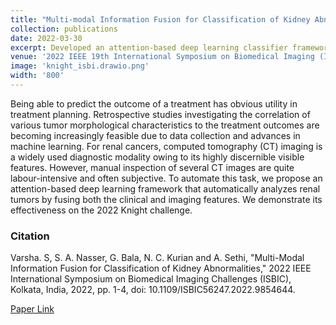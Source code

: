 ```yaml
---
title: "Multi-modal Information Fusion for Classification of Kidney Abnormalities"
collection: publications
date: 2022-03-30
excerpt: Developed an attention-based deep learning classifier framework that effectively integrates both clinical and imaging features to automate the analysis of renal tumors, leading to a significant 12.5% improvement in classification accuracy.
venue: '2022 IEEE 19th International Symposium on Biomedical Imaging (ISBI)'
image: 'knight_isbi.drawio.png'
width: '800'
---
```


Being able to predict the outcome of a treatment has obvious utility in treatment planning. Retrospective studies investigating the correlation of various tumor morphological characteristics to the treatment outcomes are becoming increasingly feasible due to data collection and advances in machine learning. For renal cancers, computed tomography (CT) imaging is a widely used diagnostic modality owing to its highly discernible visible features. However, manual inspection of several CT images are quite labour-intensive and often subjective. To automate this task, we propose an attention-based deep learning framework that automatically analyzes renal tumors by fusing both the clinical and imaging features. We demonstrate its effectiveness on the 2022 Knight challenge. 

### Citation
Varsha. S, S. A. Nasser, G. Bala, N. C. Kurian and A. Sethi, "Multi-Modal Information Fusion for Classification of Kidney Abnormalities," 2022 IEEE International Symposium on Biomedical Imaging Challenges (ISBIC), Kolkata, India, 2022, pp. 1-4, doi: 10.1109/ISBIC56247.2022.9854644.

[Paper Link](https://ieeexplore.ieee.org/abstract/document/9854644)
